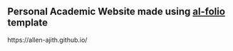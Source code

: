 ## Personal Academic Website made using [al-folio](https://github.com/alshedivat/al-folio) template

<p>  https://allen-ajith.github.io/
